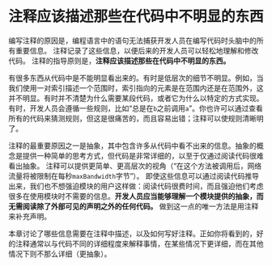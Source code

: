 # 注释应该描述那些在代码中不明显的东西

编写注释的原因是，编程语言中的语句无法捕获开发人员在编写代码时头脑中的所有重要信息。 注释记录了这些信息，以便后来的开发人员可以轻松地理解和修改代码。 注释的指导原则是，**注释应该描述那些在代码中不明显的东西。**

有很多东西从代码中是不能明显看出来的。有时是低层次的细节不明显。例如，当我们使用一对索引描述一个范围时，索引指向的元素是在范围内还是在范围外，这并不明显。有时并不清楚为什么需要某段代码，或者它为什么以特定的方式实现。有时，开发人员会遵循一些规则，比如“总是在`b`之前调用`a`”。你也许可以通过查看所有的代码来猜测规则，但这是很痛苦的，而且容易出错；注释可以使规则清晰明了。

注释的最重要原因之一是抽象，其中包含许多从代码中看不出来的信息。抽象的概念是提供一种简单的思考方式，但代码是非常详细的，以至于仅通过阅读代码很难看出抽象。 注释可以提供更简单、更高层次的视角（“在这个方法被调用后，网络流量将被限制在每秒`maxBandwidth`字节”）。 即使这些信息可以通过阅读代码推导出来，我们也不想强迫模块的用户这样做：阅读代码很费时间，而且强迫他们考虑很多在使用模块时不需要的信息。**开发人员应当能够理解一个模块提供的抽象，而无需阅读除了外部可见的声明之外的任何代码。** 做到这一点的唯一方法是用注释来补充声明。

本章讨论了哪些信息需要在注释中描述，以及如何写好注释。正如你将看到的，好的注释通常以与代码不同的详细程度来解释事情，在某些情况下更详细，而在其他情况下则不那么详细（更抽象）。

